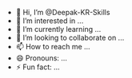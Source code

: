 - 👋 Hi, I’m @Deepak-KR-Skills
- 👀 I’m interested in ...
- 🌱 I’m currently learning ...
- 💞️ I’m looking to collaborate on ...
- 📫 How to reach me ...
- 😄 Pronouns: ...
- ⚡ Fun fact: ...

<!---
Deepak-KR-Skills/Deepak-KR-Skills is a ✨ special ✨ repository because its `README.md` (this file) appears on your GitHub profile.
You can click the Preview link to take a look at your changes.
--->
